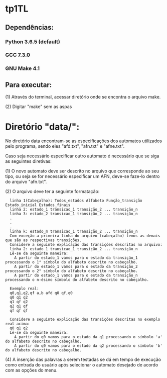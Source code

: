 # tp1TL

## Dependências:
  ### Python 3.6.5 (default)
  
  ### GCC 7.3.0
  
  ### GNU Make 4.1


## Para executar:

  (1) Através do terminal, acessar diretório onde se encontra o arquivo make.
  
  (2) Digitar "make" sem as aspas
  
  
# Diretório "data/":

  No diretório data encontram-se as especificações dos automatos utilizados pelo programa,
  sendo eles "afd.txt", "afn.txt" e "afne.txt".
  
  Caso seja necessário especificar outro automato é necessário que se siga as seguintes diretivas:
  
  (1) O novo automato deve ser descrito no arquivo que corresponde ao seu tipo, ou seja
      se for necessário especificar um AFN, deve-se faze-lo dentro do arquivo "afn.txt".
      
  (2) O arquivo deve ter a seguinte formatação:
  
      linha 1(Cabeçalho): Todos_estados Alfabeto Função_transição Estado_inicial Estados_finais
      linha 2: estado_1 transicao_1 transição_2 ... transição_n 
      linha 3: estado_2 transicao_1 transição_2 ... transição_n
      .
      .
      .
      linha k: estado_m transicao_1 transição_2 ... transição_n
      Com exceção a primeira linha do arquivo (cabeçalho) temos as demais que são as respectivas transições.
      Considere a seguinte explicação das transições descritas no arquivo:
      linha 2: estado_1 transicao_1 transição_2 ... transição_n
      Lê-se da seguinte maneira:
        A partir do estado_1 vamos para o estado da transição_1 processando o 1° símbolo do alfabeto descrito no cabeçalho.
        A partir do estado_1 vamos para o estado da transição_2 processando o 2° símbolo do alfabeto descrito no cabeçalho.
        A partir do estado_1 vamos para o estado da transição_n processando o n-ésimo símbolo do alfabeto descrito no cabeçalho.
        
      Exemplo real:
      q0,q1,q2,qf a,b afd q0 qf,q0
      q0 q1 q2
      q1 qf q2
      q2 q1 qf
      qf qf qf
      
      Considere a seguinte explicação das transições descritas no exemplo real acima:
      q0 q1 q2
      Lê-se da seguinte maneira:
        A partir do q0 vamos para o estado da q1 processando o símbolo 'a' do alfabeto descrito no cabeçalho.
        A partir do q0 vamos para o estado da q2 processando o símbolo 'b' do alfabeto descrito no cabeçalho.
        
   (4) A inserção das palavras a serem testadas se dá em tempo de execução como entrada do
       usuário após selecionar o automato desejado de acordo com as opções do menu.
